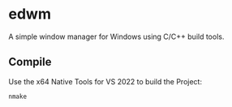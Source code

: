 # edwm

A simple window manager for Windows using C/C++ build tools.

## Compile

Use the x64 Native Tools for VS 2022 to build the Project:

```nmake```
